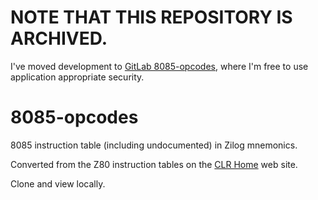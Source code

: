 # NOTE THAT THIS REPOSITORY IS ARCHIVED.

I've moved development to [GitLab 8085-opcodes](https://gitlab.com/feilipu/8085-opcodes), where I'm free to use application appropriate security.

# 8085-opcodes

8085 instruction table (including undocumented) in Zilog mnemonics.

Converted from the Z80 instruction tables on the [CLR Home](https://clrhome.org/table/) web site.

Clone and view locally.
